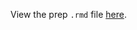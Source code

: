 View the prep `.rmd` file [here](https://github.com/OHI-Science/bhi-prep/blob/draft/prep/munitions/v2019/munitions_prep.rmd).

